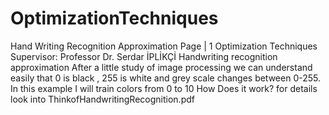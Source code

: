 # OptimizationTechniques
Hand Writing Recognition Approximation
Page | 1
Optimization Techniques
Supervisor: Professor Dr. Serdar İPLİKÇİ
Handwriting recognition approximation
After a little study of image processing we can understand easily that 0 is black , 255 is white and grey scale changes between 0-255.
In this example I will train colors from 0 to 10
How Does it work?
for details look into ThinkofHandwritingRecognition.pdf

